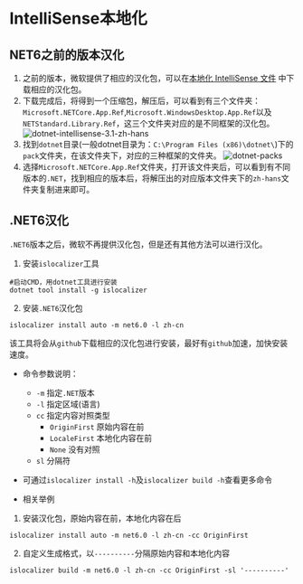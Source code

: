 # IntelliSense本地化

## NET6之前的版本汉化

1. 之前的版本，微软提供了相应的汉化包，可以在[本地化 IntelliSense 文件](https://dotnet.microsoft.com/zh-cn/download/intellisense) 中下载相应的汉化包。
2. 下载完成后，将得到一个压缩包，解压后，可以看到有三个文件夹：`Microsoft.NETCore.App.Ref`,`Microsoft.WindowsDesktop.App.Ref`以及`NETStandard.Library.Ref`，这三个文件夹对应的是不同框架的汉化包。
   ![dotnet-intellisense-3.1-zh-hans](https://images.willxup.top/i/2022/10/26/ntzbba.png)
3. 找到`dotnet`目录(一般dotnet目录为：`C:\Program Files (x86)\dotnet\`)下的`pack`文件夹，在该文件夹下，对应的三种框架的文件夹。
   ![dotnet-packs](https://images.willxup.top/i/2022/10/26/nwjekc.png)
4. 选择`Microsoft.NETCore.App.Ref`文件夹，打开该文件夹后，可以看到有不同版本的`.NET`，找到相应的版本后，将解压出的对应版本文件夹下的`zh-hans`文件夹复制进来即可。

## .NET6汉化

`.NET6`版本之后，微软不再提供汉化包，但是还有其他方法可以进行汉化。

1. 安装`islocalizer`工具
```shell
#启动CMD，用dotnet工具进行安装
dotnet tool install -g islocalizer
```
2. 安装`.NET6`汉化包
```shell
islocalizer install auto -m net6.0 -l zh-cn
```
该工具将会从`github`下载相应的汉化包进行安装，最好有`github`加速，加快安装速度。

- 命令参数说明：
	- `-m` 指定`.NET`版本
	- `-l` 指定区域(语言)
	- `cc` 指定内容对照类型
		- `OriginFirst` 原始内容在前
		- `LocaleFirst` 本地化内容在前
		- `None` 没有对照
	- `sl` 分隔符

- 可通过`islocalizer install -h`及`islocalizer build -h`查看更多命令

- 相关举例
1. 安装汉化包，原始内容在前，本地化内容在后
```shell
islocalizer install auto -m net6.0 -l zh-cn -cc OriginFirst
```
2. 自定义生成格式，以`----------`分隔原始内容和本地化内容
```shell
islocalizer build -m net6.0 -l zh-cn -cc OriginFirst -sl '----------'
```